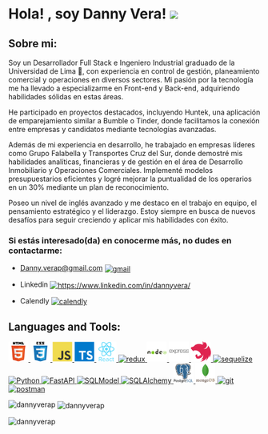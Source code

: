 <h1 align="left">Hola! , soy  Danny Vera! <img src = "https://raw.githubusercontent.com/MartinHeinz/MartinHeinz/master/wave.gif" width = 40px> </h1>

<h2 align="left">Sobre mi:</h2>

Soy un Desarrollador Full Stack e Ingeniero Industrial graduado de la Universidad de Lima 🚀, con experiencia en control de gestión, planeamiento comercial y operaciones en diversos sectores. Mi pasión por la tecnología me ha llevado a especializarme en Front-end y Back-end, adquiriendo habilidades sólidas en estas áreas.

He participado en proyectos destacados, incluyendo Huntek, una aplicación de emparejamiento similar a Bumble o Tinder, donde facilitamos la conexión entre empresas y candidatos mediante tecnologías avanzadas.

Además de mi experiencia en desarrollo, he trabajado en empresas líderes como Grupo Falabella y Transportes Cruz del Sur, donde demostré mis habilidades analíticas, financieras y de gestión en el área de Desarrollo Inmobiliario y Operaciones Comerciales. Implementé modelos presupuestarios eficientes y logré mejorar la puntualidad de los operarios en un 30% mediante un plan de reconocimiento.

Poseo un nivel de inglés avanzado y me destaco en el trabajo en equipo, el pensamiento estratégico y el liderazgo. Estoy siempre en busca de nuevos desafíos para seguir creciendo y aplicar mis habilidades con éxito.

<h3 align="left">Si estás interesado(da) en conocerme más, no dudes en contactarme:</h3>

- Danny.verap@gmail.com  <a href="https://mail.google.com/mail/u/0/#inbox?compose=SxfkdpPSNRWblGbpkzssjbDJhBhZHZLlrRQbXnqSQgHDrWnJFQjRQTlkgVqwJTlwpsPxFmBPVZcNGjpjPxglgWvZzdzwWhzmxFbMtnbwbFNxSsRPBsV" target="blank"><img align="center" src="https://upload.wikimedia.org/wikipedia/commons/thumb/7/7e/Gmail_icon_%282020%29.svg/2560px-Gmail_icon_%282020%29.svg.png" alt="gmail" height="25" width="30" /></a>


- Linkedin <a href="https://www.linkedin.com/in/dannyvera/" target="blank"><img align="center" src="https://raw.githubusercontent.com/rahuldkjain/github-profile-readme-generator/master/src/images/icons/Social/linked-in-alt.svg" alt="https://www.linkedin.com/in/dannyvera/" height="30" width="40" /></a>

- Calendly <a href="https://calendly.com/danny-verap/45min" target="blank"><img align="center" src="https://ww1.freelogovectors.net/wp-content/uploads/2023/05/calendly_logo-freelogovectors.net_.png" alt="calendly" height="30" width="40" /></a>


<p align="left">

<h2 align="left">Languages and Tools:</h2>
<p align="left"> 
 <a href="https://www.w3.org/html/" target="_blank" rel="noreferrer"> <img src="https://raw.githubusercontent.com/devicons/devicon/master/icons/html5/html5-original-wordmark.svg" alt="html5" width="40" height="40"/> </a>
 <a href="https://www.w3schools.com/css/" target="_blank" rel="noreferrer"> <img src="https://raw.githubusercontent.com/devicons/devicon/master/icons/css3/css3-original-wordmark.svg" alt="css3" width="40" height="40"/> </a> 
 <a href="https://developer.mozilla.org/en-US/docs/Web/JavaScript" target="_blank" rel="noreferrer"> <img src="https://raw.githubusercontent.com/devicons/devicon/master/icons/javascript/javascript-original.svg" alt="javascript" width="40" height="40"/> </a>
  <a href="https://www.typescriptlang.org/" target="_blank" rel="noreferrer"> <img src="https://raw.githubusercontent.com/devicons/devicon/master/icons/typescript/typescript-original.svg" alt="typescript" width="40" height="40"/> </a> 
 <a href="https://reactjs.org/" target="_blank" rel="noreferrer"> <img src="https://raw.githubusercontent.com/devicons/devicon/master/icons/react/react-original-wordmark.svg" alt="react" width="40" height="40"/> </a>
  <a href="https://redux.js.org/" target="_blank" rel="noreferrer"> <img src="https://d33wubrfki0l68.cloudfront.net/0834d0215db51e91525a25acf97433051f280f2f/c30f5/img/redux.svg" alt="redux" width="40" height="40"/> </a>
<a href="https://nodejs.org" target="_blank" rel="noreferrer"> <img src="https://raw.githubusercontent.com/devicons/devicon/master/icons/nodejs/nodejs-original-wordmark.svg" alt="nodejs" width="40" height="40"/> </a>
<a href="https://expressjs.com" target="_blank" rel="noreferrer"> <img src="https://raw.githubusercontent.com/devicons/devicon/master/icons/express/express-original-wordmark.svg" alt="express" width="40" height="40"/> </a>
 <a href="https://nestjs.com/" target="_blank" rel="noreferrer"> <img src="https://raw.githubusercontent.com/devicons/devicon/master/icons/nestjs/nestjs-plain.svg" alt="nestjs" width="40" height="40"/> </a> 
<a href="https://sequelize.org/" target="_blank" rel="noreferrer"> <img src="https://sequelize.org/img/logo.svg" alt="sequelize" width="40" height="40"/> </a>
<a href="https://www.python.org/" target="_blank" rel="noreferrer"> <img src="https://www.svgrepo.com/show/376344/python.svg" alt="Python" width="40" height="40"/> </a>
 <a href="https://fastapi.tiangolo.com/" target="_blank" rel="noreferrer"> <img src="https://cdn.worldvectorlogo.com/logos/fastapi.svg" alt="FastAPI" width="40" height="40"/> </a>
<a href="https://sqlmodel.tiangolo.com/" target="_blank" rel="noreferrer"> <img src="https://sqlmodel.tiangolo.com/img/logo-margin/logo-margin-vector.svg" alt="SQLModel" width="40" height="40"/> </a>
<a href="https://www.sqlalchemy.org/" target="_blank" rel="noreferrer"> <img src="https://www.sqlalchemy.org/img/sqla_logo.png" alt="SQLAlchemy" width="40" height="20"/> </a>
 <a href="https://www.postgresql.org" target="_blank" rel="noreferrer"> <img src="https://raw.githubusercontent.com/devicons/devicon/master/icons/postgresql/postgresql-original-wordmark.svg" alt="postgresql" width="40" height="40"/> </a> 
 <a href="https://www.mongodb.com/" target="_blank" rel="noreferrer"> <img src="https://raw.githubusercontent.com/devicons/devicon/master/icons/mongodb/mongodb-original-wordmark.svg" alt="mongodb" width="40" height="40"/> </a>
 <a href="https://git-scm.com/" target="_blank" rel="noreferrer"> <img src="https://www.vectorlogo.zone/logos/git-scm/git-scm-icon.svg" alt="git" width="40" height="40"/> </a> 
 <a href="https://postman.com" target="_blank" rel="noreferrer"> <img src="https://www.vectorlogo.zone/logos/getpostman/getpostman-icon.svg" alt="postman" width="40" height="40"/> </a> 
 </p>



<p><img align="left" src="https://github-readme-stats.vercel.app/api/top-langs?username=dannyverap&show_icons=true&locale=en&layout=compact" alt="dannyverap" /></p>

<p>&nbsp;<img align="center" src="https://github-readme-stats.vercel.app/api?username=dannyverap&show_icons=true&locale=en" alt="dannyverap" /></p>

<p><img align="center" src="https://github-readme-streak-stats.herokuapp.com/?user=dannyverap&" alt="dannyverap" /></p>

